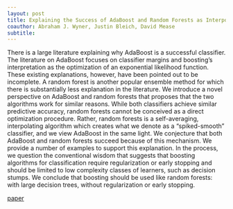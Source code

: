```yaml
---
layout: post
title: Explaining the Success of AdaBoost and Random Forests as Interpolating Classifiers
coauthor: Abraham J. Wyner, Justin Bleich, David Mease
subtitle: 
---
```


There is a large literature explaining why AdaBoost is a successful classifier. The literature on AdaBoost focuses on classifier margins and boosting’s interpretation as the optimization of an exponential likelihood function. These existing explanations, however, have been pointed out to be incomplete. A random forest is another popular ensemble method for which there is substantially less explanation in the literature. We introduce a novel perspective on AdaBoost and random forests that proposes that the two algorithms work for similar reasons. While both classifiers achieve similar predictive accuracy, random forests cannot be conceived as a direct optimization procedure. Rather, random forests is a self-averaging, interpolating algorithm which creates what we denote as a “spiked-smooth” classifier, and we view AdaBoost in the same light. We conjecture that both AdaBoost and random forests succeed because of this mechanism. We provide a number of examples to support this explanation. In the process, we question the conventional wisdom that suggests that boosting algorithms for classification require regularization or early stopping and should be limited to low complexity classes of learners, such as decision stumps. We conclude that boosting should be used like random forests: with large decision trees, without regularization or early stopping.

[paper](/assets/interpolation.pdf)

